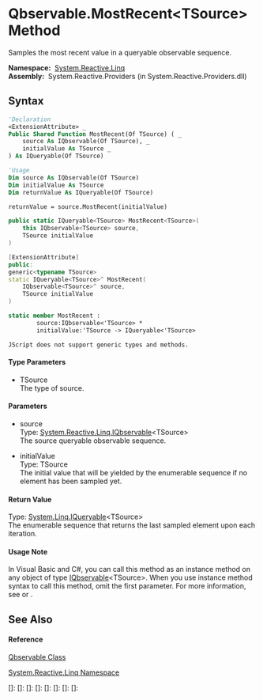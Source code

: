 # Qbservable.MostRecent\<TSource\> Method

Samples the most recent value in a queryable observable sequence.

**Namespace:**  [System.Reactive.Linq](System.Reactive.Linq\System.Reactive.Linq.md)  
**Assembly:**  System.Reactive.Providers (in System.Reactive.Providers.dll)

## Syntax

```vb
'Declaration
<ExtensionAttribute> _
Public Shared Function MostRecent(Of TSource) ( _
    source As IQbservable(Of TSource), _
    initialValue As TSource _
) As IQueryable(Of TSource)
```

```vb
'Usage
Dim source As IQbservable(Of TSource)
Dim initialValue As TSource
Dim returnValue As IQueryable(Of TSource)

returnValue = source.MostRecent(initialValue)
```

```csharp
public static IQueryable<TSource> MostRecent<TSource>(
    this IQbservable<TSource> source,
    TSource initialValue
)
```

```c++
[ExtensionAttribute]
public:
generic<typename TSource>
static IQueryable<TSource>^ MostRecent(
    IQbservable<TSource>^ source, 
    TSource initialValue
)
```

```fsharp
static member MostRecent : 
        source:IQbservable<'TSource> * 
        initialValue:'TSource -> IQueryable<'TSource> 
```

```jscript
JScript does not support generic types and methods.
```

#### Type Parameters

- TSource  
  The type of source.

#### Parameters

- source  
  Type: [System.Reactive.Linq.IQbservable](IQbservable\IQbservable(TSource).md)\<TSource\>  
  The source queryable observable sequence.

- initialValue  
  Type: TSource  
  The initial value that will be yielded by the enumerable sequence if no element has been sampled yet.

#### Return Value

Type: [System.Linq.IQueryable](https://msdn.microsoft.com/en-us/library/Bb351562)\<TSource\>  
The enumerable sequence that returns the last sampled element upon each iteration.

#### Usage Note

In Visual Basic and C\#, you can call this method as an instance method on any object of type [IQbservable](IQbservable\IQbservable(TSource).md)\<TSource\>. When you use instance method syntax to call this method, omit the first parameter. For more information, see [](https://msdn.microsoft.com/en-us/library/Bb384936) or [](https://msdn.microsoft.com/en-us/library/Bb383977).

## See Also

#### Reference

[Qbservable Class](Qbservable\Qbservable.md)

[System.Reactive.Linq Namespace](System.Reactive.Linq\System.Reactive.Linq.md)

[]: 
[]: 
[]: 
[]: 
[]: 
[]: 
[]: 
[]: 